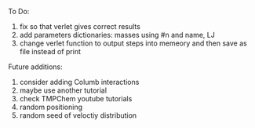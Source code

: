 To Do:
1. fix so that verlet gives correct results     
2. add parameters dictionaries: masses using #n and name, LJ
3. change verlet function to output steps into memeory and then save as file instead of print

Future additions:
1. consider adding Columb interactions
2. maybe use another tutorial
3. check TMPChem youtube tutorials
4. random positioning
5. random seed of veloctiy distribution

